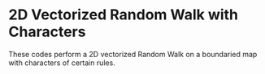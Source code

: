 # 2D Vectorized Random Walk with Characters

These codes perform a 2D vectorized Random Walk on a boundaried map with characters of certain rules.
